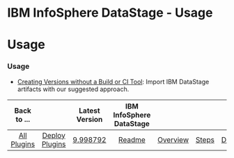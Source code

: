 
IBM InfoSphere DataStage - Usage
================================

# Usage


### Usage




* [Creating Versions without a Build or CI Tool](https://developer.ibm.com/urbancode/docs/creating-versions-without-a-build-or-ci-tool/): Import IBM DataStage artifacts with our suggested approach.

|Back to ...||Latest Version|IBM InfoSphere DataStage ||||
| :---: | :---: | :---: | :---: | :---: | :---: | :---: |
|[All Plugins](../../index.md)|[Deploy Plugins](../README.md)|[9.998792](https://raw.githubusercontent.com/UrbanCode/IBM-UCD-PLUGINS/main/files/datastage/datastage-9.998792.zip)|[Readme](README.md)|[Overview](overview.md)|[Steps](steps.md)|[Downloads](downloads.md)|
